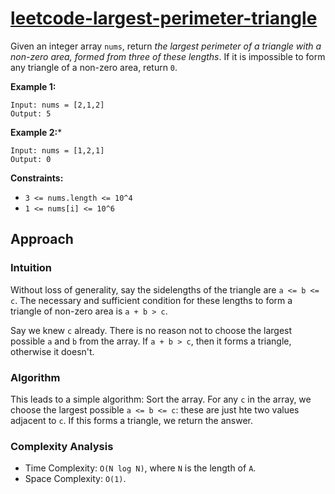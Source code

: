 # [leetcode-largest-perimeter-triangle](https://leetcode.com/problems/largest-perimeter-triangle/solution/)

Given an integer array `nums`, return *the largest perimeter of a triangle with a non-zero area, formed from three of these lengths*.  If it is impossible to form any triangle of a non-zero area, return `0`.

**Example 1:**
```
Input: nums = [2,1,2]
Output: 5
```

**Example 2:***
```
Input: nums = [1,2,1]
Output: 0
```

**Constraints:**
- `3 <= nums.length <= 10^4` 
- `1 <= nums[i] <= 10^6`

## Approach
### Intuition
Without loss of generality, say the sidelengths of the triangle are `a <= b <= c`.  The necessary and sufficient condition for these lengths to form a triangle of non-zero area is `a + b > c`.

Say we knew `c` already.  There is no reason not to choose the largest possible `a` and `b` from the array.  If `a + b > c`, then it forms a triangle, otherwise it doesn't.

### Algorithm
This leads to a simple algorithm: Sort the array.  For any `c` in the array, we choose the largest possible `a <= b <= c`: these are just hte two values adjacent to `c`.  If this forms a triangle, we return the answer.

### Complexity Analysis
- Time Complexity: `O(N log N)`, where `N` is the length of `A`.
- Space Complexity: `O(1)`.

